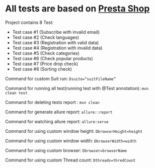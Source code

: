 # All tests are based on [Presta Shop](https://demo.prestashop.com)
Project contains 8 Test:

* Test case #1 (Subscribe with invalid email)
* Test case #2 (Check languages)
* Test case #3 (Registration with valid data)
* Test case #4 (Registration with invalid data)
* Test case #5 (Check categories)
* Test case #6 (Check popular products)
* Test case #7 (Price drop check)
* Test case #8 (Sorting check)

Command for custom Suit run:
`Dsuite=“suitFileName”`

Command for running all test(running test with @Test annotation):
`mvn clean test`

Command for deleting tests report :
`mvn clean`

Command for generate allure report:
`allure::report`

Command for watching allure report:
`allure:serve`

Command for using custom window height:
`DbrowserHeight=height`

Command for using custom window width:
`DbrowserWidth=width`

Command for using custom browser:
`Dbrowser=browserName`

Command for using custom Thread count:
`Dthreads=thredCount`
